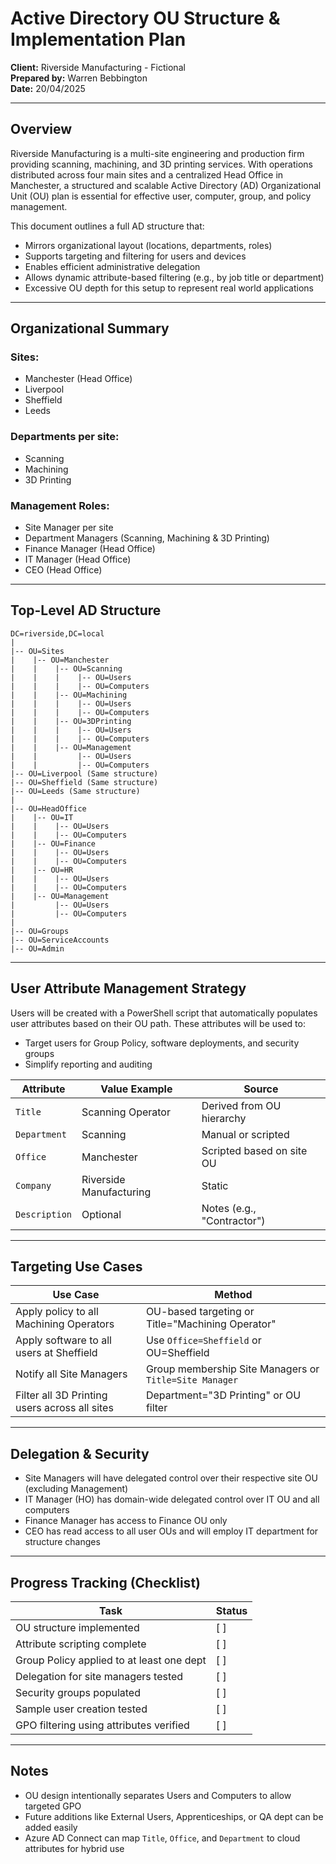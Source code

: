 # Active Directory OU Structure & Implementation Plan

**Client:** Riverside Manufacturing - Fictional\
**Prepared by:** Warren Bebbington\
**Date:** 20/04/2025

---

## Overview

Riverside Manufacturing is a multi-site engineering and production firm providing scanning, machining, and 3D printing services. With operations distributed across four main sites and a centralized Head Office in Manchester, a structured and scalable Active Directory (AD) Organizational Unit (OU) plan is essential for effective user, computer, group, and policy management.

This document outlines a full AD structure that:

- Mirrors organizational layout (locations, departments, roles)
- Supports targeting and filtering for users and devices
- Enables efficient administrative delegation
- Allows dynamic attribute-based filtering (e.g., by job title or department)
- Excessive OU depth for this setup to represent real world applications

---

## Organizational Summary

### **Sites:**

- Manchester (Head Office)
- Liverpool
- Sheffield
- Leeds

### **Departments per site:**

- Scanning
- Machining
- 3D Printing

### **Management Roles:**

- Site Manager per site
- Department Managers (Scanning, Machining & 3D Printing)
- Finance Manager (Head Office)
- IT Manager (Head Office)
- CEO (Head Office)

---

## Top-Level AD Structure

```
DC=riverside,DC=local
|
|-- OU=Sites
|    |-- OU=Manchester
|    |    |-- OU=Scanning
|    |    |    |-- OU=Users
|    |    |    |-- OU=Computers
|    |    |-- OU=Machining
|    |    |    |-- OU=Users
|    |    |    |-- OU=Computers
|    |    |-- OU=3DPrinting
|    |    |    |-- OU=Users
|    |    |    |-- OU=Computers
|    |    |-- OU=Management
|    |         |-- OU=Users
|    |         |-- OU=Computers
|-- OU=Liverpool (Same structure)
|-- OU=Sheffield (Same structure)
|-- OU=Leeds (Same structure)
|
|-- OU=HeadOffice
|    |-- OU=IT
|    |    |-- OU=Users
|    |    |-- OU=Computers
|    |-- OU=Finance
|    |    |-- OU=Users
|    |    |-- OU=Computers
|    |-- OU=HR
|    |    |-- OU=Users
|    |    |-- OU=Computers
|    |-- OU=Management
|         |-- OU=Users
|         |-- OU=Computers
|
|-- OU=Groups
|-- OU=ServiceAccounts
|-- OU=Admin
```

---

##  User Attribute Management Strategy

Users will be created with a PowerShell script that automatically populates user attributes based on their OU path. These attributes will be used to:

- Target users for Group Policy, software deployments, and security groups
- Simplify reporting and auditing

| Attribute     | Value Example           | Source                     |
| ------------- | ----------------------- | -------------------------- |
| `Title`       | Scanning Operator       | Derived from OU hierarchy  |
| `Department`  | Scanning                | Manual or scripted         |
| `Office`      | Manchester              | Scripted based on site OU  |
| `Company`     | Riverside Manufacturing | Static                     |
| `Description` | Optional                | Notes (e.g., "Contractor") |

---

##  Targeting Use Cases

| Use Case                                      | Method                                                 |
|-----------------------------------------------|--------------------------------------------------------|
| Apply policy to all Machining Operators       | OU-based targeting or Title="Machining Operator"       |
| Apply software to all users at Sheffield      | Use `Office=Sheffield` or OU=Sheffield                 |
| Notify all Site Managers                      | Group membership Site Managers or `Title=Site Manager` |
| Filter all 3D Printing users across all sites | Department="3D Printing" or OU filter                  |

---

##  Delegation & Security

- Site Managers will have delegated control over their respective site OU (excluding Management)
- IT Manager (HO) has domain-wide delegated control over IT OU and all computers
- Finance Manager has access to Finance OU only
- CEO has read access to all user OUs and will employ IT department for structure changes

---

##  Progress Tracking (Checklist)

| Task                                      | Status |
| ----------------------------------------- | ------ |
| OU structure implemented                  | [  ]   |
| Attribute scripting complete              | [  ]   |
| Group Policy applied to at least one dept | [  ]   |
| Delegation for site managers tested       | [  ]   |
| Security groups populated                 | [  ]   |
| Sample user creation tested               | [  ]   |
| GPO filtering using attributes verified   | [  ]   |

---

##  Notes

- OU design intentionally separates Users and Computers to allow targeted GPO
- Future additions like External Users, Apprenticeships, or QA dept can be added easily
- Azure AD Connect can map `Title`, `Office`, and `Department` to cloud attributes for hybrid use
